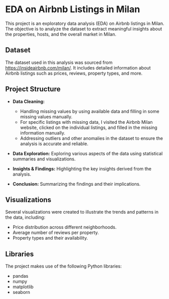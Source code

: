 # EDA on Airbnb Listings in Milan

This project is an exploratory data analysis (EDA) on Airbnb listings in Milan. The objective is to analyze the dataset to extract meaningful insights about the properties, hosts, and the overall market in Milan.

## Dataset

The dataset used in this analysis was sourced from https://insideairbnb.com/milan/. It includes detailed information about Airbnb listings such as prices, reviews, property types, and more.

## Project Structure

- **Data Cleaning:**
  - Handling missing values by using available data and filling in some missing values manually.
  - For specific listings with missing data, I visited the Airbnb Milan website, clicked on the individual listings, and filled in the missing information manually.
  - Addressing outliers and other anomalies in the dataset to ensure the analysis is accurate and reliable.

    
- **Data Exploration:** Exploring various aspects of the data using statistical summaries and visualizations.

  
- **Insights & Findings:** Highlighting the key insights derived from the analysis.

  
- **Conclusion:** Summarizing the findings and their implications.


## Visualizations

Several visualizations were created to illustrate the trends and patterns in the data, including:
- Price distribution across different neighborhoods.
- Average number of reviews per property.
- Property types and their availability.

## Libraries

The project makes use of the following Python libraries:
- pandas
- numpy
- matplotlib
- seaborn
